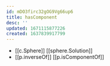 ```yaml
---
id: mDO3firc32gOG9Vg66up6
title: hasComponent
desc: ''
updated: 1671115877226
created: 1637839917799
---
```




- [[c.Sphere]] [[sphere.Solution]]
- [[p.inverseOf]] [[p.isComponentOf]]